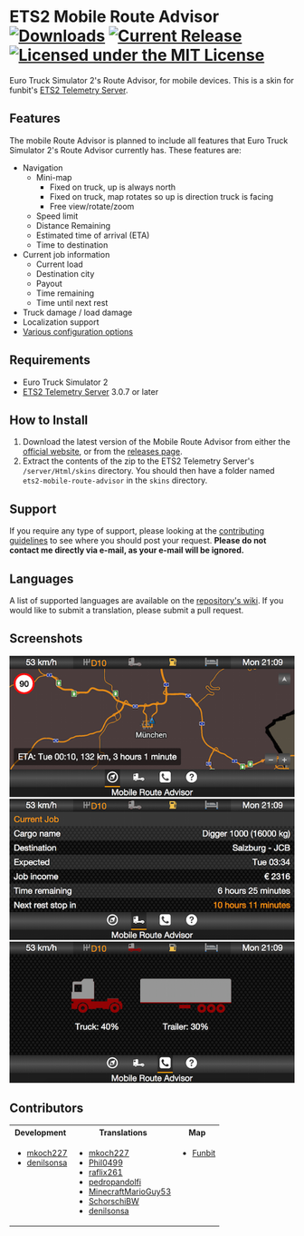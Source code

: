 # ETS2 Mobile Route Advisor [![Downloads](https://img.shields.io/github/downloads/mkoch227/ets2-mobile-route-advisor/latest/total.svg)](https://github.com/mkoch227/ets2-mobile-route-advisor/releases) [![Current Release](https://img.shields.io/github/release/mkoch227/ets2-mobile-route-advisor.svg)](https://github.com/mkoch227/ets2-mobile-route-advisor/releases) [![Licensed under the MIT License](https://img.shields.io/badge/license-MIT-blue.svg)](https://github.com/mkoch227/ets2-mobile-route-advisor/blob/master/LICENSE)
Euro Truck Simulator 2's Route Advisor, for mobile devices. This is a skin for funbit's [ETS2 Telemetry Server](https://github.com/Funbit/ets2-telemetry-server).

## Features
The mobile Route Advisor is planned to include all features that Euro Truck Simulator 2's Route Advisor currently has. These features are:

- Navigation
    - Mini-map
        - Fixed on truck, up is always north
        - Fixed on truck, map rotates so up is direction truck is facing
        - Free view/rotate/zoom
    - Speed limit
    - Distance Remaining
    - Estimated time of arrival (ETA)
    - Time to destination
- Current job information
    - Current load
    - Destination city
    - Payout
    - Time remaining
    - Time until next rest
- Truck damage / load damage
- Localization support
- [Various configuration options](https://github.com/mkoch227/ets2-mobile-route-advisor/wiki/config.json-Parameters)

## Requirements
- Euro Truck Simulator 2
- [ETS2 Telemetry Server](https://github.com/Funbit/ets2-telemetry-server) 3.0.7 or later

## How to Install
1. Download the latest version of the Mobile Route Advisor from either the [official website](http://www.mikekoch.me/ets2-mobile-route-advisor), or from the [releases page](https://www.github.com/mkoch227/ets2-mobile-route-advisor/releases).
2. Extract the contents of the zip to the ETS2 Telemetry Server's `/server/Html/skins` directory. You should then have a folder named `ets2-mobile-route-advisor` in the `skins` directory.

## Support
If you require any type of support, please looking at the [contributing guidelines](https://github.com/mkoch227/ets2-mobile-route-advisor/blob/master/CONTRIBUTING.md) to see where you should post your request. **Please do not contact me directly via e-mail, as your e-mail will be ignored.**

## Languages
A list of supported languages are available on the [repository's wiki](https://github.com/mkoch227/ets2-mobile-route-advisor/wiki/config.json-Parameters). If you would like to submit a translation, please submit a pull request.

## Screenshots
![Navigation Information](screenshots/nav.png)
![Cargo Information](screenshots/cargo.PNG)
![Damage Information](screenshots/damage.PNG)

## Contributors
<table>
    <tr>
        <th>Development</th>
        <th>Translations</th>
        <th>Map</th>
    </tr>
    <tr>
        <td valign="top">
            <ul>
                <li><a href="https://github.com/mkoch227">mkoch227</a></li>
                <li><a href="https://github.com/denilsonsa">denilsonsa</a></li>
            </ul>
        </td>
        <td valign="top">
            <ul>
                <li><a href="https://github.com/mkoch227">mkoch227</a></li>
                <li><a href="https://github.com/Phil0499">Phil0499</a></li>
                <li><a href="https://github.com/raflix261">raflix261</a></li>
                <li><a href="https://github.com/pedropandolfi">pedropandolfi</a></li>
                <li><a href="http://forum.scssoft.com/memberlist.php?mode=viewprofile&u=127033">MinecraftMarioGuy53</a></li>
                <li><a href="http://forum.scssoft.com/memberlist.php?mode=viewprofile&u=3710">SchorschiBW</a></li>
                <li><a href="https://github.com/denilsonsa">denilsonsa</a></li>
            </ul>
        </td>
        <td valign="top">
            <ul>
                <li><a href="https://github.com/Funbit">Funbit</a></li>
            </ul>
        </td>
    </tr>
</table>
